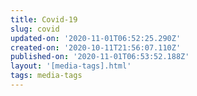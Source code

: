 ```yaml
---
title: Covid-19
slug: covid
updated-on: '2020-11-01T06:52:25.290Z'
created-on: '2020-10-11T21:56:07.110Z'
published-on: '2020-11-01T06:53:52.188Z'
layout: '[media-tags].html'
tags: media-tags
---
```



